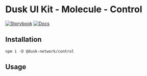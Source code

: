# Dusk UI Kit - Molecule - Control

[![Storybook](https://img.shields.io/badge/Storybook-Component_Playground-%23FF4785?style=flat&logo=storybook)](https://dusk-network.github.io/dusk-ui-kit/?path=/story/components-atoms-control)
[![Docs](https://img.shields.io/badge/Documentation-%235E35CF?style=flat)](https://dusk-network.github.io/dusk-ui-kit/docs/components/atoms/control)

## Installation

```
npm i -D @dusk-network/control
```

## Usage

<!-- MARKDOWN-AUTO-DOCS:START (CODE:src=../../../examples/src/molecules/Control_01.svelte) -->
<!-- MARKDOWN-AUTO-DOCS:END -->
